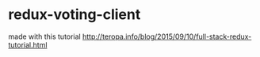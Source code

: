 # redux-voting-client

made with this tutorial http://teropa.info/blog/2015/09/10/full-stack-redux-tutorial.html
